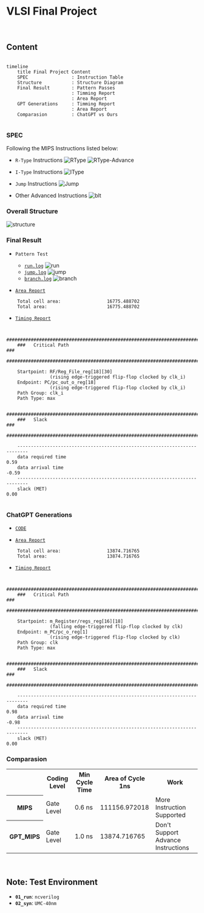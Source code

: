 # VLSI Final Project

</br>

## Content

```mermaid

timeline
    title Final Project Content
    SPEC                : Instruction Table
    Structure           : Structure Diagram
    Final Result        : Pattern Passes
                        : Timming Report
                        : Area Report
    GPT Generations     : Timming Report
                        : Area Report
    Comparasion         : ChatGPT vs Ours


```

### **SPEC**

Following the MIPS Instructions listed below: 
- `R-Type` Instructions
![RType](SPEC/Instruction/RType.png)
![RType-Advance](SPEC/Instruction/RType-Advance.png)

- `I-Type` Instructions
![IType](SPEC/Instruction/IType.png)

- `Jump` Instructions
![Jump](SPEC/Instruction/Jump.png)

- Other Advanced Instructions
![blt](SPEC/Instruction/others.png)


### **Overall Structure**

![structure](SPEC/Structure/Structure.png)


### **Final Result**

- `Pattern Test`
    - [`run.log`](REPORT/MIPS/01_RTL/run.log)
    ![run](REPORT/MIPS/01_RTL/run.png)
    - [`jump.log`](REPORT/MIPS/01_RTL/jump.log)
    ![jump](REPORT/MIPS/01_RTL/jump.png)
    - [`branch.log`](REPORT/MIPS/01_RTL/branch.log)
    ![branch](REPORT/MIPS/01_RTL/branch.png)


- [`Area Report`](REPORT/MIPS/02_SYN/MIPS.area)

```shell!
    Total cell area:                 16775.488702
    Total area:                      16775.488702
```

- [`Timing Report`](REPORT/MIPS/02_SYN/MIPS.timing)

```shell!

    ##########################################################################
    ###   Critical Path                                                    ###
    ##########################################################################
    
    Startpoint: RF/Reg_File_reg[18][30] 
                (rising edge-triggered flip-flop clocked by clk_i)
    Endpoint: PC/pc_out_o_reg[18]
                (rising edge-triggered flip-flop clocked by clk_i)
    Path Group: clk_i
    Path Type: max

    ##########################################################################
    ###   Slack                                                            ###
    ##########################################################################
    
    --------------------------------------------------------------------------
    data required time                                                 0.59
    data arrival time                                                 -0.59
    --------------------------------------------------------------------------
    slack (MET)                                                        0.00
    
```

### **ChatGPT Generations**
- [`CODE`](GPT_MIPS)


- [`Area Report`](REPORT/GPT_MIPS/02_SYN/GPT_MIPS.area)

```shell!
    Total cell area:                 13874.716765
    Total area:                      13874.716765
```

- [`Timing Report`](REPORT/GPT_MIPS/02_SYN/GPT_MIPS.timing)

```shell!

    ##########################################################################
    ###   Critical Path                                                    ###
    ##########################################################################
    
    Startpoint: m_Register/regs_reg[16][18]
                (falling edge-triggered flip-flop clocked by clk)
    Endpoint: m_PC/pc_o_reg[1]
                (rising edge-triggered flip-flop clocked by clk)
    Path Group: clk
    Path Type: max

    ##########################################################################
    ###   Slack                                                            ###
    ##########################################################################
    
    --------------------------------------------------------------------------
    data required time                                                 0.98
    data arrival time                                                 -0.98
    --------------------------------------------------------------------------
    slack (MET)                                                        0.00

```



### **Comparasion**

<table>
    <tr>
        <th>                                      </th>
        <th> Coding Level                         </th>
        <th> Min Cycle Time                       </th>
        <th> Area of Cycle 1ns                    </th>
        <th> Work                                 </th>
    </tr>
    <tr>
        <th> MIPS                                 </th>
        <td> Gate Level                           </td>
        <td> 0.6 ns                               </td>
        <td> 111156.972018                        </td>
        <td> More Instruction Supported           </td>
    </tr>
    <tr>
        <th> GPT_MIPS                             </th>
        <td> Gate Level                           </td>
        <td> 1.0 ns                               </td>
        <td> 13874.716765                         </td>
        <td> Don't Support Advance Instructions   </td>
    </tr>
</table>


</br>


## Note: Test Environment

- **`01_run`**: ```ncverilog```
- **`02_syn`**: ```UMC-40nm```









